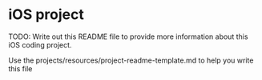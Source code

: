 # iOS project

TODO: Write out this README file to provide more information about this iOS coding project.

Use the projects/resources/project-readme-template.md to help you write this file
